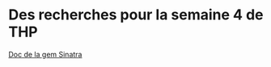<h1> Des recherches pour la semaine 4 de THP </h1>

<a href="https://github.com/sinatra/sinatra" target='blank'> Doc de la gem Sinatra </a>
